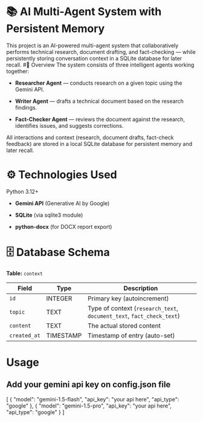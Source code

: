 # 📚 AI Multi-Agent System with Persistent Memory
This project is an AI-powered multi-agent system that collaboratively performs technical research, document drafting, and fact-checking — while persistently storing conversation context in a SQLite database for later recall.
#📖 Overview
The system consists of three intelligent agents working together:

- **Researcher Agent** — conducts research on a given topic using the Gemini API.

- **Writer Agent** — drafts a technical document based on the research findings.

- **Fact-Checker Agent** — reviews the document against the research, identifies issues, and suggests corrections.

All interactions and context (research, document drafts, fact-check feedback) are stored in a local SQLite database for persistent memory and later recall.


# ⚙️ Technologies Used
Python 3.12+

- **Gemini API** (Generative AI by Google)

- **SQLite** (via sqlite3 module)

- **python-docx** (for DOCX report export)

# 🗄️ Database Schema

**Table:** `context`

| Field      | Type      | Description                                                        |
|------------|-----------|--------------------------------------------------------------------|
| `id`       | INTEGER    | Primary key (autoincrement)                                         |
| `topic`    | TEXT       | Type of context (`research_text`, `document_text`, `fact_check_text`) |
| `content`  | TEXT       | The actual stored content                                           |
| `created_at` | TIMESTAMP | Timestamp of entry (auto-set)                                       |


# Usage
## Add your gemini api key on config.json file
[
    {
         "model": "gemini-1.5-flash",
         "api_key": "your api here",
         "api_type": "google"
    },
    {
         "model": "gemini-1.5-pro",
         "api_key": "your api here",
         "api_type": "google"
    }
]
